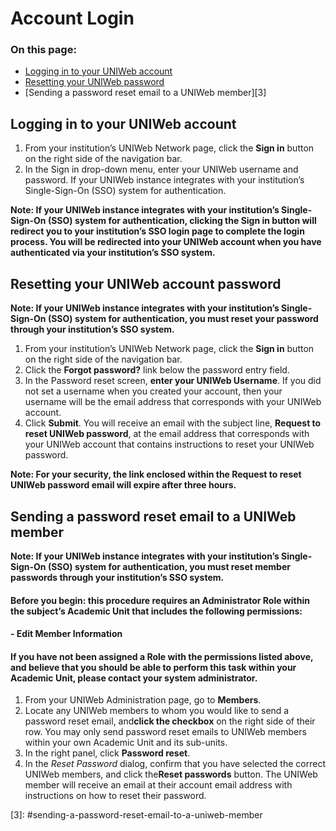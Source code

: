 # Account Login

### On this page:

* [Logging in to your UNIWeb account](account-login.md#logging-in-to-your-UNIWeb-account)
* [Resetting your UNIWeb password](account-login.md#resetting-your-uniweb-password)
* \[Sending a password reset email to a UNIWeb member\]\[3\]

## Logging in to your UNIWeb account

1. From your institution’s UNIWeb Network page, click the **Sign in** button on the right side of the navigation bar.
2. In the Sign in drop-down menu, enter your UNIWeb username and password. If your UNIWeb instance integrates with your institution’s Single-Sign-On \(SSO\) system for authentication.

**Note: If your UNIWeb instance integrates with your institution’s Single-Sign-On \(SSO\) system for authentication, clicking the Sign in button will redirect you to your institution’s SSO login page to complete the login process. You will be redirected into your UNIWeb account when you have authenticated via your institution’s SSO system.**

## Resetting your UNIWeb account password

**Note: If your UNIWeb instance integrates with your institution’s Single-Sign-On \(SSO\) system for authentication, you must reset your password through your institution’s SSO system.**

1. From your institution’s UNIWeb Network page, click the **Sign in** button on the right side of the navigation bar.
2. Click the **Forgot password?** link below the password entry field.
3. In the Password reset screen, **enter your UNIWeb Username**. If you did not set a username when you created your account, then your username will be the email address that corresponds with your UNIWeb account.
4. Click **Submit**. You will receive an email with the subject line, **Request to reset UNIWeb password**, at the email address that corresponds with your UNIWeb account that contains instructions to reset your UNIWeb password.

**Note: For your security, the link enclosed within the Request to reset UNIWeb password email will expire after three hours.**

## Sending a password reset email to a UNIWeb member

**Note: If your UNIWeb instance integrates with your institution’s Single-Sign-On \(SSO\) system for authentication, you must reset member passwords through your institution’s SSO system.**

#### **Before you begin:** this procedure requires an Administrator Role within the subject’s Academic Unit that includes the following permissions:

#### - Edit Member Information

#### If you have not been assigned a Role with the permissions listed above, and believe that you should be able to perform this task within your Academic Unit, please contact your system administrator.

1. From your UNIWeb Administration page, go to **Members**.
2. Locate any UNIWeb members to whom you would like to send a password reset email, and**click the checkbox** on the right side of their row. You may only send password reset emails to UNIWeb members within your own Academic Unit and its sub-units.
3. In the right panel, click **Password reset**.
4. In the _Reset Password_ dialog, confirm that you have selected the correct UNIWeb members, and click the**Reset passwords** button. The UNIWeb member will receive an email at their account email address with instructions on how to reset their password.

\[3\]: \#sending-a-password-reset-email-to-a-uniweb-member

